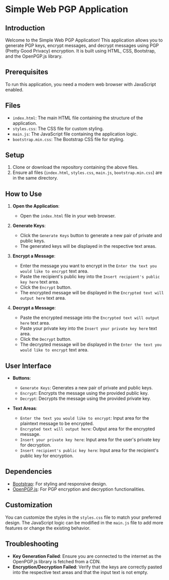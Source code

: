 # Simple Web PGP Application

## Introduction

Welcome to the Simple Web PGP Application! This application allows you to generate PGP keys, encrypt messages, and decrypt messages using PGP (Pretty Good Privacy) encryption. It is built using HTML, CSS, Bootstrap, and the OpenPGP.js library.

## Prerequisites

To run this application, you need a modern web browser with JavaScript enabled.

## Files

- `index.html`: The main HTML file containing the structure of the application.
- `styles.css`: The CSS file for custom styling.
- `main.js`: The JavaScript file containing the application logic.
- `bootstrap.min.css`: The Bootstrap CSS file for styling.

## Setup

1. Clone or download the repository containing the above files.
2. Ensure all files (`index.html`, `styles.css`, `main.js`, `bootstrap.min.css`) are in the same directory.

## How to Use

1. **Open the Application**:
    - Open the `index.html` file in your web browser.

2. **Generate Keys**:
    - Click the `Generate Keys` button to generate a new pair of private and public keys.
    - The generated keys will be displayed in the respective text areas.

3. **Encrypt a Message**:
    - Enter the message you want to encrypt in the `Enter the text you would like to encrypt` text area.
    - Paste the recipient's public key into the `Insert recipient's public key here` text area.
    - Click the `Encrypt` button.
    - The encrypted message will be displayed in the `Encrypted text will output here` text area.

4. **Decrypt a Message**:
    - Paste the encrypted message into the `Encrypted text will output here` text area.
    - Paste your private key into the `Insert your private key here` text area.
    - Click the `Decrypt` button.
    - The decrypted message will be displayed in the `Enter the text you would like to encrypt` text area.

## User Interface

- **Buttons**:
    - `Generate Keys`: Generates a new pair of private and public keys.
    - `Encrypt`: Encrypts the message using the provided public key.
    - `Decrypt`: Decrypts the message using the provided private key.

- **Text Areas**:
    - `Enter the text you would like to encrypt`: Input area for the plaintext message to be encrypted.
    - `Encrypted text will output here`: Output area for the encrypted message.
    - `Insert your private key here`: Input area for the user's private key for decryption.
    - `Insert recipient's public key here`: Input area for the recipient's public key for encryption.

## Dependencies

- [Bootstrap](https://stackpath.bootstrapcdn.com/bootstrap/4.5.2/css/bootstrap.min.css): For styling and responsive design.
- [OpenPGP.js](https://unpkg.com/openpgp@latest/dist/openpgp.min.js): For PGP encryption and decryption functionalities.

## Customization

You can customize the styles in the `styles.css` file to match your preferred design. The JavaScript logic can be modified in the `main.js` file to add more features or change the existing behavior.

## Troubleshooting

- **Key Generation Failed**: Ensure you are connected to the internet as the OpenPGP.js library is fetched from a CDN.
- **Encryption/Decryption Failed**: Verify that the keys are correctly pasted into the respective text areas and that the input text is not empty.

